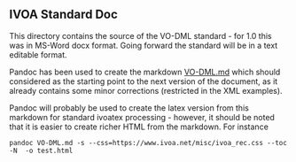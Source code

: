 IVOA Standard Doc
-----------------

This directory contains the source of the VO-DML standard - for 1.0 this was in MS-Word docx format. Going forward
the standard will be in a text editable format.

Pandoc has been used to create the markdown [VO-DML.md](./VO-DML.md) which should considered as the starting point
to the next version of the document, as it already contains some minor corrections (restricted in the XML examples).

Pandoc will probably be used to create the latex version from this markdown for standard ivoatex processing - however,
it should be noted that it is easier to create richer HTML from the markdown. For instance

```shell
pandoc VO-DML.md -s --css=https://www.ivoa.net/misc/ivoa_rec.css --toc -N  -o test.html
```